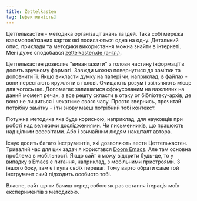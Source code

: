 ```yaml
---
title: Zettelkasten
tag: [ефективність]
---
```


Цеттелькастен - методика організації знань та ідей. Така собі мережа взаємопов'язаних карток які посилаються одна на одну. Детальний опис, приклади та методики використання можна знайти в інтернеті. Мені дуже сподобався [zettelkasten.de \(англ.\)](https://zettelkasten.de/posts/overview/).

Цеттелькастен дозволяє "вивантажити" з голови частину інформації в досить зручному форматі. Завжди можна повернутися до замітки та доповнити її. Якщо викласти думку на папері чи, наприклад, в файлах - вони перестають кружляти в голові. Очищають розум і звільняють місце для чогось ще. Допомагає залишатися сфокусованим на важливих на даний момент речах, а все решту скласти в отаку от бібліотеку-архів, де воно не лишиться і чекатиме свого часу. Просто звернись, прочитай потрібну замітку - і ти знову маєш потрібний тобі контекст.

Потужна методика яка буде корисною, наприклад, для науковців при роботі над великими дослідженнями. Чи письменників, що працюють над цілими всесвітами. Або і звичайним людям накшталт автора.

Існує досить багато інструментів, які дозволяють вести Цеттелькастен. Тривалий час для цих задач я користався [Doom Emacs](https://github.com/doomemacs/doomemacs). Але там основна проблема в мобільності. Якщо сайт я можу відкрити будь-де, то у випадку з Emacs є питання, наприклад, з мобільними пристроями. З іншого боку, там є і купа своїх переваг. Тому варто обрати саме той інструмент який підходить особисто тобі.

Власне, сайт що ти бачиш перед собою як раз остання ітерація моїх експериментів з методикою.
